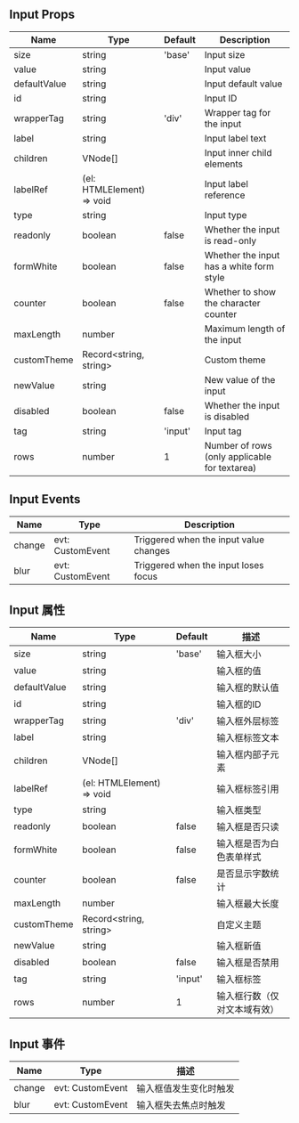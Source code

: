 ## Input Props

| Name         | Type                      | Default | Description                                   |
| ------------ | ------------------------- | ------- | --------------------------------------------- |
| size         | string                    | 'base'  | Input size                                    |
| value        | string                    |         | Input value                                   |
| defaultValue | string                    |         | Input default value                           |
| id           | string                    |         | Input ID                                      |
| wrapperTag   | string                    | 'div'   | Wrapper tag for the input                     |
| label        | string                    |         | Input label text                              |
| children     | VNode[]                   |         | Input inner child elements                    |
| labelRef     | (el: HTMLElement) => void |         | Input label reference                         |
| type         | string                    |         | Input type                                    |
| readonly     | boolean                   | false   | Whether the input is read-only                |
| formWhite    | boolean                   | false   | Whether the input has a white form style      |
| counter      | boolean                   | false   | Whether to show the character counter         |
| maxLength    | number                    |         | Maximum length of the input                   |
| customTheme  | Record<string, string>    |         | Custom theme                                  |
| newValue     | string                    |         | New value of the input                        |
| disabled     | boolean                   | false   | Whether the input is disabled                 |
| tag          | string                    | 'input' | Input tag                                     |
| rows         | number                    | 1       | Number of rows (only applicable for textarea) |

## Input Events

| Name   | Type                     | Description                            |
| ------ | ------------------------ | -------------------------------------- |
| change | evt: CustomEvent<string> | Triggered when the input value changes |
| blur   | evt: CustomEvent<string> | Triggered when the input loses focus   |

## Input 属性

| Name         | Type                      | Default | 描述                         |
| ------------ | ------------------------- | ------- | ---------------------------- |
| size         | string                    | 'base'  | 输入框大小                   |
| value        | string                    |         | 输入框的值                   |
| defaultValue | string                    |         | 输入框的默认值               |
| id           | string                    |         | 输入框的ID                   |
| wrapperTag   | string                    | 'div'   | 输入框外层标签               |
| label        | string                    |         | 输入框标签文本               |
| children     | VNode[]                   |         | 输入框内部子元素             |
| labelRef     | (el: HTMLElement) => void |         | 输入框标签引用               |
| type         | string                    |         | 输入框类型                   |
| readonly     | boolean                   | false   | 输入框是否只读               |
| formWhite    | boolean                   | false   | 输入框是否为白色表单样式     |
| counter      | boolean                   | false   | 是否显示字数统计             |
| maxLength    | number                    |         | 输入框最大长度               |
| customTheme  | Record<string, string>    |         | 自定义主题                   |
| newValue     | string                    |         | 输入框新值                   |
| disabled     | boolean                   | false   | 输入框是否禁用               |
| tag          | string                    | 'input' | 输入框标签                   |
| rows         | number                    | 1       | 输入框行数（仅对文本域有效） |

## Input 事件

| Name   | Type                     | 描述                   |
| ------ | ------------------------ | ---------------------- |
| change | evt: CustomEvent<string> | 输入框值发生变化时触发 |
| blur   | evt: CustomEvent<string> | 输入框失去焦点时触发   |
